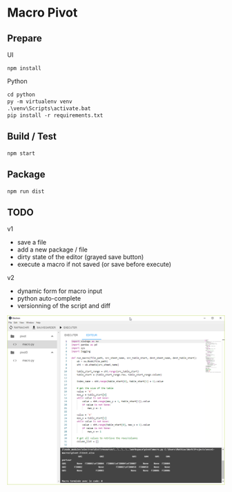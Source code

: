 # Macro Pivot

## Prepare

UI

```
npm install
```

Python

```
cd python
py -m virtualenv venv
.\venv\Scripts\activate.bat
pip install -r requirements.txt
```

## Build / Test

```
npm start
```

## Package

```
npm run dist
```

## TODO

v1 

* save a file
* add a new package / file
* dirty state of the editor (grayed save button)
* execute a macro if not saved (or save before execute)

v2

* dynamic form for macro input
* python auto-complete
* versionning of the script and diff

![alt text](https://raw.githubusercontent.com/grozeille/macro-pivot/master/screenshot-01.png)
